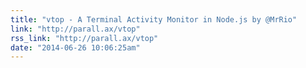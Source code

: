 ```yaml
---
title: "vtop - A Terminal Activity Monitor in Node.js by @MrRio"
link: "http://parall.ax/vtop"
rss_link: "http://parall.ax/vtop"
date: "2014-06-26 10:06:25am"
---
```

